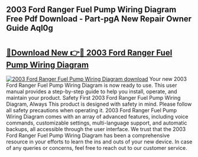 ## 2003 Ford Ranger Fuel Pump Wiring Diagram Free Pdf Download - Part-pgA New Repair Owner Guide Aql0g

# <h2><a href="http://dfi6k4y.blite.top/?on=2003+Ford+Ranger+Fuel+Pump+Wiring+Diagram">🔗Download New 👉🔴 2003 Ford Ranger Fuel Pump Wiring Diagram</a></h2>

[![2003 Ford Ranger Fuel Pump Wiring Diagram download](https://i.imgur.com/lujVjoI.png)](http://dfi6k4y.blite.top/?on=2003+Ford+Ranger+Fuel+Pump+Wiring+Diagram)
Your new 2003 Ford Ranger Fuel Pump Wiring Diagram is now ready to use. This user manual provides a step-by-step guide to help you install, operate, and maintain your product. Safety First 2003 Ford Ranger Fuel Pump Wiring Diagram, Always This product is designed with safety in mind. Please follow all safety precautions when operating it. 2003 Ford Ranger Fuel Pump Wiring Diagram comes with an array of advanced features, including voice commands, customizable settings, multi-language support, and automatic backups, all accessible through the user interface. We trust that the 2003 Ford Ranger Fuel Pump Wiring Diagram has been a comprehensive resource in your efforts to learn the ins and outs of your new device. In case of any queries or concerns, feel free to reach out to our customer service.
